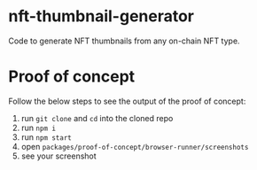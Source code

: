 # nft-thumbnail-generator

Code to generate NFT thumbnails from any on-chain NFT type.

# Proof of concept

Follow the below steps to see the output of the proof of concept:

1. run `git clone` and `cd` into the cloned repo
2. run `npm i`
3. run `npm start`
4. open `packages/proof-of-concept/browser-runner/screenshots`
5. see your screenshot
